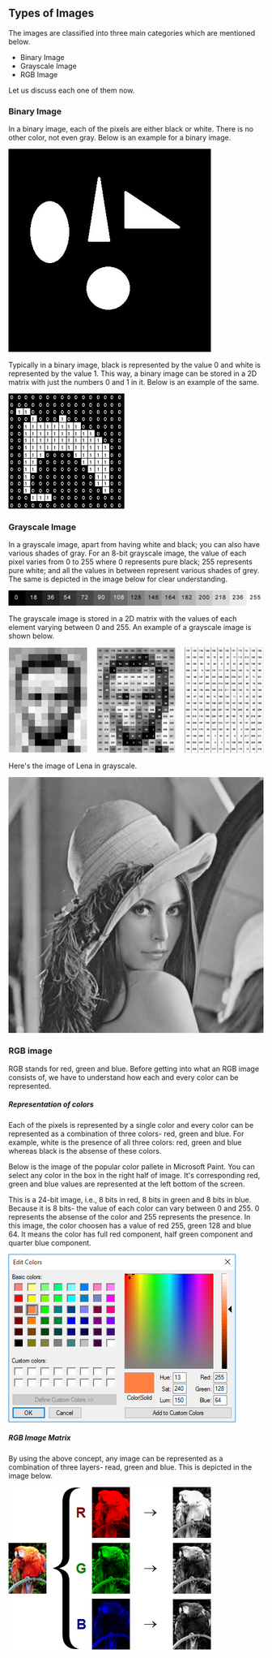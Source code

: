 ## Types of Images

The images are classified into three main categories which are mentioned below.
- Binary Image
- Grayscale Image
- RGB Image

Let us discuss each one of them now.

### Binary Image

In a binary image, each of the pixels are either black or white. There is no other color, not even gray. Below is an example for a binary image.

![ColorImage](/Images/binary_image.jpg)

Typically in a binary image, black is represented by the value 0 and white is represented by the value 1. This way, a binary image can be stored in a 2D matrix with just the numbers 0 and 1 in it. Below is an example of the same.

![ColorImage](/Images/binary_image.gif)

### Grayscale Image

In a grayscale image, apart from having white and black; you can also have various shades of gray. For an 8-bit grayscale image, the value of each pixel varies from 0 to 255 where 0 represents pure black; 255 represents pure white; and all the values in between represent various shades of grey. The same is depicted in the image below for clear understanding.

![ColorImage](/Images/grayscale_image.jpg)

The grayscale image is stored in a 2D matrix with the values of each element varying between 0 and 255. An example of a grayscale image is shown below.

![ColorImage](/Images/gray_values.png)

Here's the image of Lena in grayscale.

![ColorImage](/Images/lena_gray.bmp)

### RGB image

RGB stands for red, green and blue. Before getting into what an RGB image consists of, we have to understand how each and every color can be represented. 

##### Representation of colors

Each of the pixels is represented by a single color and every color can be represented as a combination of three colors- red, green and blue. For example, white is the presence of all three colors: red, green and blue whereas black is the absense of these colors. 

Below is the image of the popular color pallete in Microsoft Paint. You can select any color in the box in the right half of image. It's corresponding red, green and blue values are represented at the left bottom of the screen. 

This is a 24-bit image, i.e., 8 bits in red, 8 bits in green and 8 bits in blue. Because it is 8 bits- the value of each color can vary between 0 and 255. 0 represents the absense of the color and 255 represents the presence. In this image, the color choosen has a value of red 255, green 128 and blue 64. It means the color has full red component, half green component and quarter blue component.

![ColorImage](/Images/color_pal.png)

##### RGB Image Matrix

By using the above concept, any image can be represented as a combination of three layers- read, green and blue. This is depicted in the image below.

![ColorImage](/Images/rgb_example.png)


